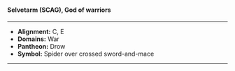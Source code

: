 #### Selvetarm (SCAG), God of warriors
___

- **Alignment:** C, E
- **Domains:** War
- **Pantheon:** Drow
- **Symbol:** Spider over crossed sword-and-mace
___
